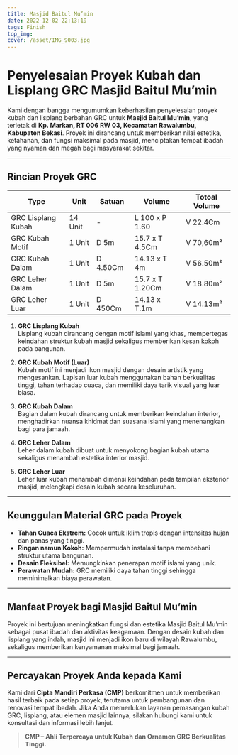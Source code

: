 ```yaml
---
title: Masjid Baitul Mu’min
date: 2022-12-02 22:13:19
tags: Finish
top_img:
cover: /asset/IMG_9003.jpg
---
```


# **Penyelesaian Proyek Kubah dan Lisplang GRC Masjid Baitul Mu’min**  

Kami dengan bangga mengumumkan keberhasilan penyelesaian proyek kubah dan lisplang berbahan GRC untuk **Masjid Baitul Mu’min**, yang terletak di **Kp. Markan, RT 006 RW 03, Kecamatan Rawalumbu, Kabupaten Bekasi**. Proyek ini dirancang untuk memberikan nilai estetika, ketahanan, dan fungsi maksimal pada masjid, menciptakan tempat ibadah yang nyaman dan megah bagi masyarakat sekitar.  

---
## **Rincian Proyek GRC**  

|       Type      |  Unit  | Satuan |   Volume    | Totoal Volume |
| --------------- | ------ | ------ | ----------- | ------------- |
| GRC Lisplang Kubah | 14 Unit | - | L 100 x P 1.60 | V 22.4Cm |
| GRC Kubah Motif | 1 Unit | D 5m | 15.7 x T 4.5Cm | V 70,60m² |
| GRC Kubah Dalam | 1 Unit | D 4.50Cm | 14.13 x T 4m | V 56.50m² |
| GRC Leher Dalam | 1 Unit | D 5m | 15.7 x T 1.20Cm | V 18.80m² |
| GRC Leher Luar | 1 Unit | D 450Cm | 14.13 x T.1m | V 14.13m² |



1. **GRC Lisplang Kubah**  
   Lisplang kubah dirancang dengan motif islami yang khas, mempertegas keindahan struktur kubah masjid sekaligus memberikan kesan kokoh pada bangunan.  

2. **GRC Kubah Motif (Luar)**  
   Kubah motif ini menjadi ikon masjid dengan desain artistik yang mengesankan. Lapisan luar kubah menggunakan bahan berkualitas tinggi, tahan terhadap cuaca, dan memiliki daya tarik visual yang luar biasa.  

3. **GRC Kubah Dalam**  
   Bagian dalam kubah dirancang untuk memberikan keindahan interior, menghadirkan nuansa khidmat dan suasana islami yang menenangkan bagi para jamaah.  

4. **GRC Leher Dalam**  
   Leher dalam kubah dibuat untuk menyokong bagian kubah utama sekaligus menambah estetika interior masjid.  

5. **GRC Leher Luar**  
   Leher luar kubah menambah dimensi keindahan pada tampilan eksterior masjid, melengkapi desain kubah secara keseluruhan.  

---

## **Keunggulan Material GRC pada Proyek**  
- **Tahan Cuaca Ekstrem:** Cocok untuk iklim tropis dengan intensitas hujan dan panas yang tinggi.  
- **Ringan namun Kokoh:** Mempermudah instalasi tanpa membebani struktur utama bangunan.  
- **Desain Fleksibel:** Memungkinkan penerapan motif islami yang unik.  
- **Perawatan Mudah:** GRC memiliki daya tahan tinggi sehingga meminimalkan biaya perawatan.  

---

## **Manfaat Proyek bagi Masjid Baitul Mu’min**  
Proyek ini bertujuan meningkatkan fungsi dan estetika Masjid Baitul Mu’min sebagai pusat ibadah dan aktivitas keagamaan. Dengan desain kubah dan lisplang yang indah, masjid ini menjadi ikon baru di wilayah Rawalumbu, sekaligus memberikan kenyamanan maksimal bagi jamaah.  

---

## **Percayakan Proyek Anda kepada Kami**  
Kami dari **Cipta Mandiri Perkasa (CMP)** berkomitmen untuk memberikan hasil terbaik pada setiap proyek, terutama untuk pembangunan dan renovasi tempat ibadah. Jika Anda memerlukan layanan pemasangan kubah GRC, lisplang, atau elemen masjid lainnya, silakan hubungi kami untuk konsultasi dan informasi lebih lanjut.  

> **CMP – Ahli Terpercaya untuk Kubah dan Ornamen GRC Berkualitas Tinggi.**  